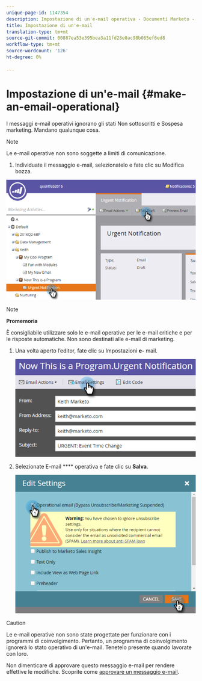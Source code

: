 ```yaml
---
unique-page-id: 1147354
description: Impostazione di un'e-mail operativa - Documenti Marketo - Documentazione prodotto
title: Impostazione di un'e-mail
translation-type: tm+mt
source-git-commit: 00887ea53e395bea3a11fd28e0ac98b085ef6ed8
workflow-type: tm+mt
source-wordcount: '126'
ht-degree: 0%

---
```



# Impostazione di un&#39;e-mail {#make-an-email-operational}

I messaggi e-mail operativi ignorano gli stati Non sottoscritti e Sospesa marketing. Mandano qualunque cosa.

>[!NOTE]
>
>Le e-mail operative non sono soggette a limiti di comunicazione.

1. Individuate il messaggio e-mail, selezionatelo e fate clic su Modifica bozza.

![](assets/one-1.png)

>[!NOTE]
>
>**Promemoria**
>
>È consigliabile utilizzare solo le e-mail operative per le e-mail critiche e per le risposte automatiche. Non sono destinati alle e-mail di marketing.

1. Una volta aperto l’editor, fate clic su Impostazioni **e-** mail.

   ![](assets/two-1.png)

1. Selezionate E-mail **** operativa e fate clic su **Salva**.

   ![](assets/three.png)

>[!CAUTION]
>
>Le e-mail operative non sono state progettate per funzionare con i programmi di coinvolgimento. Pertanto, un programma di coinvolgimento ignorerà lo stato operativo di un&#39;e-mail. Tenetelo presente quando lavorate con loro.

Non dimenticare di approvare questo messaggio e-mail per rendere effettive le modifiche. Scoprite come [approvare un messaggio e-mail](../../../../product-docs/email-marketing/general/creating-an-email/approve-an-email.md).